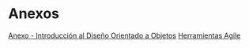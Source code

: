 # Anexos


[Anexo - Introducción al Diseño Orientado a Objetos](introduccion.md)
[Herramientas Agile](herramientas_agile.md)
